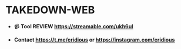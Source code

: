 # TAKEDOWN-WEB

</a> </p>

- 📹 <strong>Tool REVIEW<strong> **https://streamable.com/ukh6ul**


- <strong>Contact<strong> **https://t.me/cridious** or **https://instagram.com/cridious**
